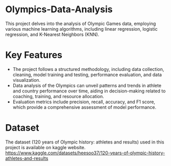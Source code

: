 # Olympics-Data-Analysis
This project delves into the analysis of Olympic Games data, employing various machine learning algorithms, including linear regression, logistic regression, and K-Nearest Neighbors (KNN).


# Key Features
- The project follows a structured methodology, including data collection, cleaning, model training and testing, performance evaluation, and data visualization.<br>
- Data analysis of the Olympics can unveil patterns and trends in athlete and country performance over time, aiding in decision-making related to coaching, training, and resource allocation.<br>
- Evaluation metrics include precision, recall, accuracy, and F1 score, which provide a comprehensive assessment of model performance.<br>

# Dataset
The dataset (120 years of Olympic history: athletes and results) used in this project is available on kaggle website.<br>
https://www.kaggle.com/datasets/heesoo37/120-years-of-olympic-history-athletes-and-results

